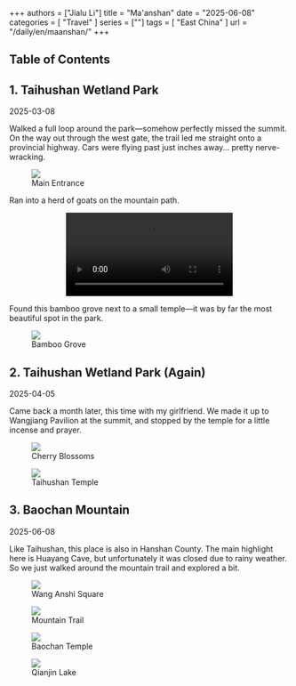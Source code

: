 +++
authors = ["Jialu Li"]
title = "Ma'anshan"
date = "2025-06-08"
categories = [
    "Travel"
]
series = [""]
tags = [
    "East China"
]
url = "/daily/en/maanshan/"
+++
<!DOCTYPE html>
<html lang="en">
<head>
    <meta charset="UTF-8">
    <meta name="viewport" content="width=device-width, initial-scale=1.0">
    <link rel="stylesheet" href="/assets/css/styles.css">
    <script src="/assets/js/toc.js"></script>    
</head>
<body>
    <article>
        <nav>
            <h2>Table of Contents</h2>
            <ul id="toc">
                <!-- Table of contents will be dynamically generated here -->
            </ul>
        </nav>
        <section>
            <h2>1. Taihushan Wetland Park</h2>
            <p>2025-03-08 <i class="fas fa-cloud"></i></p>
            <p>
                Walked a full loop around the park—somehow perfectly missed the summit. On the way out through the west gate, the trail led me straight onto a provincial highway. Cars were flying past just inches away… pretty nerve-wracking.
            </p>
            <div class="container">
                <div class="image">
                    <figure>
                        <a data-fancybox="gallery" href="/images/daily-travel/maanshan1.jpg">
                            <img src="/images/daily-travel/maanshan1.jpg" loading="lazy">
                        </a>
                        <figcaption>Main Entrance</figcaption>
                    </figure>
                </div>
            </div>
            <p>
                Ran into a herd of goats on the mountain path.
            </p>
            <div class="container" style="display: flex; justify-content: center;">
                <video controls style="max-width:100%; height:auto;">
                    <source src="https://pub-5b6dc435fbf3499ca474b4b6941cb647.r2.dev/maanshan1.mp4" type="video/mp4">
                    Your browser does not support the video tag.
                </video>
            </div>
            <p>
                Found this bamboo grove next to a small temple—it was by far the most beautiful spot in the park.
            </p>
            <div class="container">
                <div class="image">
                    <figure>
                        <a data-fancybox="gallery" href="/images/daily-travel/maanshan2.jpg">
                            <img src="/images/daily-travel/maanshan2.jpg" loading="lazy">
                        </a>
                        <figcaption>Bamboo Grove</figcaption>
                    </figure>
                </div>
            </div>
        </section>
        <section>
            <h2>2. Taihushan Wetland Park (Again)</h2>
            <p>2025-04-05 <i class="fas fa-sun"></i></p>
            <p>
                Came back a month later, this time with my girlfriend. We made it up to Wangjiang Pavilion at the summit, and stopped by the temple for a little incense and prayer.
            </p>
            <div class="container">
                <div class="image">
                    <figure>
                        <a data-fancybox="gallery" href="/images/daily-travel/maanshan4.png">
                            <img src="/images/daily-travel/maanshan4.png" loading="lazy">
                        </a>
                        <figcaption>Cherry Blossoms</figcaption>
                    </figure>
                </div>
            </div>
            <div class="container">
                <div class="image">
                    <figure>
                        <a data-fancybox="gallery" href="/images/daily-travel/maanshan5.png">
                            <img src="/images/daily-travel/maanshan5.png" loading="lazy">
                        </a>
                        <figcaption>Taihushan Temple</figcaption>
                    </figure>
                </div>
            </div>
        </section>
        <section>
            <h2>3. Baochan Mountain</h2>
            <p>2025-06-08 <i class="fas fa-rain"></i></p>
            <p>
                Like Taihushan, this place is also in Hanshan County. The main highlight here is Huayang Cave, but unfortunately it was closed due to rainy weather. So we just walked around the mountain trail and explored a bit.
            </p>
            <div class="container">
                <div class="image">
                    <figure>
                        <a data-fancybox="gallery" href="/images/daily-travel/maanshan10.png">
                            <img src="/images/daily-travel/maanshan10.png" loading="lazy">
                        </a>
                        <figcaption>Wang Anshi Square</figcaption>
                    </figure>
                </div>
            </div>
            <div class="container">
                <div class="image">
                    <figure>
                        <a data-fancybox="gallery" href="/images/daily-travel/maanshan14.png">
                            <img src="/images/daily-travel/maanshan14.png" loading="lazy">
                        </a>
                        <figcaption>Mountain Trail</figcaption>
                    </figure>
                </div>
            </div>
            <div class="container">
                <div class="image">
                    <figure>
                        <a data-fancybox="gallery" href="/images/daily-travel/maanshan12.png">
                            <img src="/images/daily-travel/maanshan12.png" loading="lazy">
                        </a>
                        <figcaption>Baochan Temple</figcaption>
                    </figure>
                </div>
            </div>
            <div class="container">
                <div class="image">
                    <figure>
                        <a data-fancybox="gallery" href="/images/daily-travel/maanshan11.png">
                            <img src="/images/daily-travel/maanshan11.png" loading="lazy">
                        </a>
                        <figcaption>Qianjin Lake</figcaption>
                    </figure>
                </div>
            </div>
        </section>
    </article>
</body>
</html>
